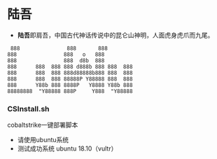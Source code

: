 # 陆吾        
  - **陆吾**即肩吾，中国古代神话传说中的昆仑山神明，人面虎身虎爪而九尾。
 ```
  888               888       888          
888               888   o   888          
888               888  d8b  888          
888      888  888 888 d888b 888 888  888 
888      888  888 888d88888b888 888  888 
888      888  888 88888P Y88888 888  888 
888      Y88b 888 8888P   Y8888 Y88b 888 
88888888  "Y88888 888P     Y888  "Y88888 
```
### CSInstall.sh 
cobaltstrike一键部署脚本
* 请使用ubuntu系统
* 测试成功系统 ubuntu 18.10（vultr）
